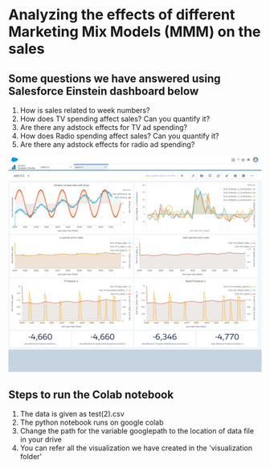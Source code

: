 
# Analyzing the effects of different Marketing Mix Models (MMM) on the sales


## Some questions we have answered using Salesforce Einstein dashboard below

1. How is sales related to week numbers?
2. How does TV spending affect sales? Can you quantify it?
3. Are there any adstock effects for TV ad spending?
4. How does Radio spending affect sales? Can you quantify it?
5. Are there any adstock effects for radio ad spending?

![Alt Text](https://github.com/singhsonali978/Analyzing_Different_Marketing_Mix_Models/blob/master/Visulaziation/screencapture-na174-lightning-force-wave-wave-app-2020-02-20-22_41_43.png)

##  Steps to run the Colab notebook

1. The data is given as test(2).csv
2. The python notebook runs on google colab
3. Change the path for the variable googlepath to the location of data file in your drive
4. You can refer all the visualization we have created in the 'visualization folder'
